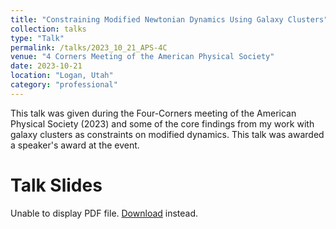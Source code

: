 ```yaml
---
title: "Constraining Modified Newtonian Dynamics Using Galaxy Clusters"
collection: talks
type: "Talk"
permalink: /talks/2023_10_21_APS-4C
venue: "4 Corners Meeting of the American Physical Society"
date: 2023-10-21
location: "Logan, Utah"
category: "professional"
---
```


This talk was given during the Four-Corners meeting of the American Physical Society (2023) and some of the core findings
from my work with galaxy clusters as constraints on modified dynamics. This talk was awarded a speaker's award at the event.

<h1>Talk Slides</h1>

<body>
    <object data="../files/4C-APS-Presentation.pdf" type="application/pdf" width="100%" height="200px">
      <p>Unable to display PDF file. <a href="../files/4C-APS-Presentation.pdf">Download</a> instead.</p>
    </object>
</body>
